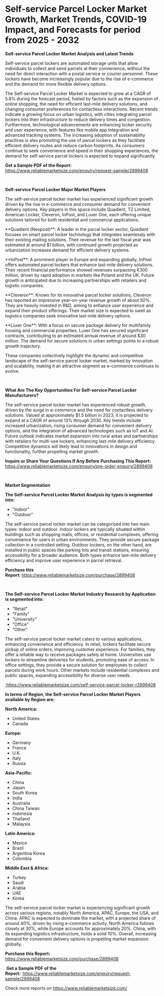 <p><h1>Self-service Parcel Locker Market Growth, Market Trends, COVID-19 Impact, and Forecasts for period from 2025 - 2032</h1></p><p><strong>Self-service Parcel Locker Market Analysis and Latest Trends</strong></p>
<p><p>Self-service parcel lockers are automated storage units that allow individuals to collect and send parcels at their convenience, without the need for direct interaction with a postal service or courier personnel. These lockers have become increasingly popular due to the rise of e-commerce and the demand for more flexible delivery options. </p><p>The Self-service Parcel Locker Market is expected to grow at a CAGR of 5.8% during the forecast period, fueled by factors such as the expansion of online shopping, the need for efficient last-mile delivery solutions, and changing consumer preferences for contactless interactions. Recent trends indicate a growing focus on urban logistics, with cities integrating parcel lockers into their infrastructure to reduce delivery times and congestion. Furthermore, technological advancements are enhancing locker security and user experience, with features like mobile app integration and advanced tracking systems. The increasing adoption of sustainability practices is also promoting the use of parcel lockers as they facilitate efficient delivery routes and reduce carbon footprints. As consumers continue to seek convenience and speed in their shopping experiences, the demand for self-service parcel lockers is expected to expand significantly.</p></p>
<p><strong>Get a Sample PDF of the Report:&nbsp;</strong> <a href="https://www.reliablemarketsize.com/enquiry/request-sample/2899408?utm_campaign=3508&utm_medium=2&utm_source=Github&utm_content=ia&utm_term=15032025&utm_id=self-service-parcel-locker">https://www.reliablemarketsize.com/enquiry/request-sample/2899408</a></p>
<p>&nbsp;</p>
<p><strong>Self-service Parcel Locker Major Market Players</strong></p>
<p><p>The self-service parcel locker market has experienced significant growth driven by the rise in e-commerce and consumer demand for convenient delivery options. Key players in this space include Quadient, TZ Limited, American Locker, Cleveron, InPost, and Luxer One, each offering unique solutions tailored for both residential and commercial applications.</p><p>**Quadient (Neopost)**: A leader in the parcel locker sector, Quadient focuses on smart parcel locker technology that integrates seamlessly with their existing mailing solutions. Their revenue for the last fiscal year was estimated at around $1 billion, with continued growth projected as urbanization increases demand for efficient delivery systems.</p><p>**InPost**: A prominent player in Europe and expanding globally, InPost offers automated parcel lockers that enhance last-mile delivery solutions. Their recent financial performance showed revenues surpassing €300 million, driven by rapid adoption in markets like Poland and the UK. Future growth is anticipated due to increasing partnerships with retailers and logistic companies.</p><p>**Cleveron**: Known for its innovative parcel locker solutions, Cleveron has reported an impressive year-on-year revenue growth of about 50%. They are heavily invested in R&D, aiming to enhance user experience and expand their product offerings. Their market size is expected to swell as logistics companies seek innovative last-mile delivery options.</p><p>**Luxer One**: With a focus on secure package delivery for multifamily housing and commercial properties, Luxer One has secured significant contracts, contributing to an estimated annual revenue of around $30 million. The demand for secure solutions in urban settings points to a robust growth trajectory.</p><p>These companies collectively highlight the dynamic and competitive landscape of the self-service parcel locker market, marked by innovation and scalability, making it an attractive segment as e-commerce continues to evolve.</p></p>
<p>&nbsp;</p>
<p><strong>What Are The Key Opportunities For Self-service Parcel Locker Manufacturers?</strong></p>
<p><p>The self-service parcel locker market has experienced robust growth, driven by the surge in e-commerce and the need for contactless delivery solutions. Valued at approximately $1.5 billion in 2023, it is projected to expand at a CAGR of around 13% through 2030. Key trends include increased urbanization, rising consumer demand for convenient delivery options, and the integration of advanced technologies such as IoT and AI. Future outlook indicates market expansion into rural areas and partnerships with retailers for multi-use lockers, enhancing last-mile delivery efficiency. Competitive dynamics will likely lead to innovations in design and functionality, further propelling market growth.</p></p>
<p><strong>Inquire or Share Your Questions If Any Before Purchasing This Report:</strong> <a href="https://www.reliablemarketsize.com/enquiry/pre-order-enquiry/2899408?utm_campaign=3508&utm_medium=2&utm_source=Github&utm_content=ia&utm_term=15032025&utm_id=self-service-parcel-locker">https://www.reliablemarketsize.com/enquiry/pre-order-enquiry/2899408</a></p>
<p>&nbsp;</p>
<p><strong>Market Segmentation</strong></p>
<p><strong>The Self-service Parcel Locker Market Analysis by types is segmented into:</strong></p>
<p><ul><li>"Indoor"</li><li>"Outdoor"</li></ul></p>
<p><p>The self-service parcel locker market can be categorized into two main types: indoor and outdoor. Indoor lockers are typically situated within buildings such as shopping malls, offices, or residential complexes, offering convenience for users in urban environments. They provide secure package collection in a controlled setting. Outdoor lockers, on the other hand, are installed in public spaces like parking lots and transit stations, ensuring accessibility for a broader audience. Both types enhance last-mile delivery efficiency and improve user experience in parcel retrieval.</p></p>
<p><strong>Purchase this Report:&nbsp;</strong><a href="https://www.reliablemarketsize.com/purchase/2899408?utm_campaign=3508&utm_medium=2&utm_source=Github&utm_content=ia&utm_term=15032025&utm_id=self-service-parcel-locker">https://www.reliablemarketsize.com/purchase/2899408</a></p>
<p>&nbsp;</p>
<p><strong>The Self-service Parcel Locker Market Industry Research by Application is segmented into:</strong></p>
<p><ul><li>"Retail"</li><li>"Family"</li><li>"University"</li><li>"Office"</li><li>"Other"</li></ul></p>
<p><p>The self-service parcel locker market caters to various applications, enhancing convenience and efficiency. In retail, lockers facilitate secure pickup of online orders, improving customer experience. For families, they offer a reliable way to receive packages safely at home. Universities use lockers to streamline deliveries for students, promoting ease of access. In office settings, they provide a secure solution for employees to collect parcels during work hours. Other markets include residential complexes and public spaces, expanding accessibility for diverse user needs.</p></p>
<p><a href="https://www.reliablemarketsize.com/self-service-parcel-locker-r2899408?utm_campaign=3508&utm_medium=2&utm_source=Github&utm_content=ia&utm_term=15032025&utm_id=self-service-parcel-locker">&nbsp;https://www.reliablemarketsize.com/self-service-parcel-locker-r2899408</a></p>
<p><strong>In terms of Region, the Self-service Parcel Locker Market Players available by Region are:</strong></p>
<p>
    <p> <strong> North America: </strong>
        <ul>
            <li>United States</li>
            <li>Canada</li>
        </ul>
        </p> 
    <p> <strong> Europe: </strong>
        <ul>
            <li>Germany</li>
            <li>France</li>
            <li>U.K.</li>
            <li>Italy</li>
            <li>Russia</li>
        </ul>
        </p> 
    <p> <strong> Asia-Pacific: </strong>
        <ul>
            <li>China</li>
            <li>Japan</li>
            <li>South Korea</li>
            <li>India</li>
            <li>Australia</li>
            <li>China Taiwan</li>
            <li>Indonesia</li>
            <li>Thailand</li>
            <li>Malaysia</li>
        </ul>
        </p> 
    <p> <strong> Latin America: </strong>
        <ul>
            <li>Mexico</li>
            <li>Brazil</li>
            <li>Argentina Korea</li>
            <li>Colombia</li>
        </ul>
        </p> 
    <p> <strong> Middle East & Africa: </strong>
        <ul>
            <li>Turkey</li>
            <li>Saudi</li>
            <li>Arabia</li>
            <li>UAE</li>
            <li>Korea</li>
        </ul>
    </p>
    </p>
<p><p>The self-service parcel locker market is experiencing significant growth across various regions, notably North America, APAC, Europe, the USA, and China. APAC is expected to dominate the market, with a projected share of around 40%, driven by rising e-commerce activity. North America follows closely at 30%, while Europe accounts for approximately 20%. China, with its expanding logistics infrastructure, holds a solid 10%. Overall, increasing demand for convenient delivery options is propelling market expansion globally.</p></p>
<p><strong>Purchase this Report: </strong><a href="https://www.reliablemarketsize.com/purchase/2899408?utm_campaign=3508&utm_medium=2&utm_source=Github&utm_content=ia&utm_term=15032025&utm_id=self-service-parcel-locker">https://www.reliablemarketsize.com/purchase/2899408</a></p>
<p>&nbsp;<strong>Get a Sample PDF of the Report:&nbsp;&nbsp;</strong><a href="https://www.reliablemarketsize.com/enquiry/request-sample/2899408?utm_campaign=3508&utm_medium=2&utm_source=Github&utm_content=ia&utm_term=15032025&utm_id=self-service-parcel-locker">https://www.reliablemarketsize.com/enquiry/request-sample/2899408</a></p>
<p><strong></strong></p>
<p>Check more reports on <a href="https://www.reliablemarketsize.com/?utm_campaign=3508&utm_medium=2&utm_source=Github&utm_content=ia&utm_term=15032025&utm_id=self-service-parcel-locker">https://www.reliablemarketsize.com/</a></p>